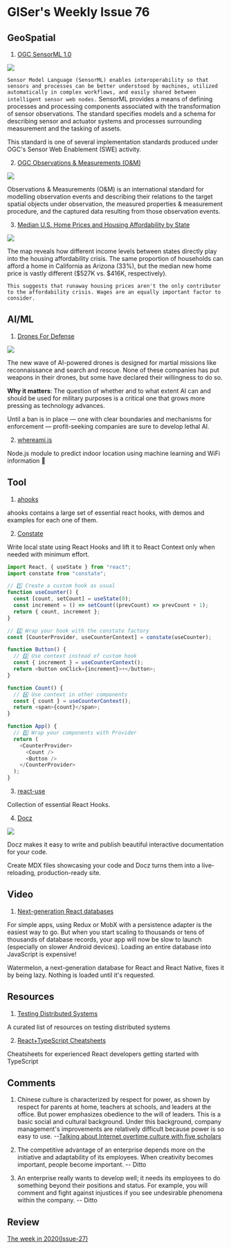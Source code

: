 # GISer's Weekly Issue 76

## GeoSpatial

1. [OGC SensorML 1.0](https://www.ogc.org/standards/sensorml)

![](https://image.slidesharecdn.com/ogcswe-161031184642/95/ogc-sensor-web-enablement-sos-20-sensorml-and-waterml-11-638.jpg?cb=1477939706)

`Sensor Model Language (SensorML) enables interoperability so that sensors and processes can be better understood by machines, utilized automatically in complex workflows, and easily shared between intelligent sensor web nodes.` SensorML provides a means of defining processes and processing components associated with the transformation of sensor observations. The standard specifies models and a schema for describing sensor and actuator systems and processes surrounding measurement and the tasking of assets.

This standard is one of several implementation standards produced under OGC's Sensor Web Enablement (SWE) activity.

2. [OGC Observations & Measurements (O&M)](https://www.ogc.org/standards/om)

![](https://52north.github.io/sensor-web-tutorial/images/om1.png)

Observations & Measurements (O&M) is an international standard for modelling observation events and describing their relations to the target spatial objects under observation, the measured properties & measurement procedure, and the captured data resulting from those observation events.

3. [Median U.S. Home Prices and Housing Affordability by State](https://howmuch.net/articles/home-affordability-in-the-US)

![](https://mcusercontent.com/ade2e597d8d15fe8000778fd6/_compresseds/6a10ffcf-7cc5-45d0-9d08-b4b972be31a9.jpg)

The map reveals how different income levels between states directly play into the housing affordability crisis. The same proportion of households can afford a home in California as Arizona (33%), but the median new home price is vastly different ($527K vs. $416K, respectively).

`This suggests that runaway housing prices aren't the only contributor to the affordability crisis. Wages are an equally important factor to consider.`

## AI/ML

1. [Drones For Defense ](https://www.deeplearning.ai/the-batch/issue-82/)

![](https://www.deeplearning.ai/wp-content/uploads/2021/03/MILITARY.gif)

The new wave of AI-powered drones is designed for martial missions like reconnaissance and search and rescue. None of these companies has put weapons in their drones, but some have declared their willingness to do so.

**Why it matters**: The question of whether and to what extent AI can and should be used for military purposes is a critical one that grows more pressing as technology advances.

Until a ban is in place — one with clear boundaries and mechanisms for enforcement — profit-seeking companies are sure to develop lethal AI.

2. [whereami.js](https://github.com/charliegerard/whereami.js)

Node.js module to predict indoor location using machine learning and WiFi information 📶

## Tool

1. [ahooks](https://github.com/alibaba/hooks)

ahooks contains a large set of essential react hooks, with demos and examples for each one of them.

2. [Constate](https://github.com/diegohaz/constate)

Write local state using React Hooks and lift it to React Context only when needed with minimum effort.

```js
import React, { useState } from "react";
import constate from "constate";

// 1️⃣ Create a custom hook as usual
function useCounter() {
  const [count, setCount] = useState(0);
  const increment = () => setCount((prevCount) => prevCount + 1);
  return { count, increment };
}

// 2️⃣ Wrap your hook with the constate factory
const [CounterProvider, useCounterContext] = constate(useCounter);

function Button() {
  // 3️⃣ Use context instead of custom hook
  const { increment } = useCounterContext();
  return <button onClick={increment}>+</button>;
}

function Count() {
  // 4️⃣ Use context in other components
  const { count } = useCounterContext();
  return <span>{count}</span>;
}

function App() {
  // 5️⃣ Wrap your components with Provider
  return (
    <CounterProvider>
      <Count />
      <Button />
    </CounterProvider>
  );
}
```

3. [react-use](https://github.com/streamich/react-use)

Collection of essential React Hooks.

4. [Docz](https://github.com/doczjs/docz/)

![](https://camo.githubusercontent.com/1519edd8f649bad5c0a7917e9d57bdaf84b5f284fe041fe13f6eca7823cdf424/68747470733a2f2f63646e2d7374642e64707263646e2e6e65742f66696c65732f6163635f3634393635312f533259434944)

Docz makes it easy to write and publish beautiful interactive documentation for your code.

Create MDX files showcasing your code and Docz turns them into a live-reloading, production-ready site.

## Video

1. [Next-generation React databases](https://www.youtube.com/watch?v=UlZ1QnFF4Cw)

For simple apps, using Redux or MobX with a persistence adapter is the easiest way to go. But when you start scaling to thousands or tens of thousands of database records, your app will now be slow to launch (especially on slower Android devices). Loading an entire database into JavaScript is expensive!

Watermelon, a next-generation database for React and React Native, fixes it by being lazy. Nothing is loaded until it's requested.

## Resources

1. [Testing Distributed Systems](https://github.com/asatarin/testing-distributed-systems)

A curated list of resources on testing distributed systems

2. [React+TypeScript Cheatsheets](https://github.com/typescript-cheatsheets/react)

Cheatsheets for experienced React developers getting started with TypeScript

## Comments

1.  Chinese culture is characterized by respect for power, as shown by respect for parents at home, teachers at schools, and leaders at the office. But power emphasizes obedience to the will of leaders. This is a basic social and cultural background. Under this background, company management's improvements are relatively difficult because power is so easy to use. --[Talking about Internet overtime culture with five scholars](https://mp.weixin.qq.com/s/4kN65Eu_mYKmC-GLig082g)

2.  The competitive advantage of an enterprise depends more on the initiative and adaptability of its employees. When creativity becomes important, people become important.
    -- Ditto

3.  An enterprise really wants to develop well; it needs its employees to do something beyond their positions and status. For example, you will comment and fight against injustices if you see undesirable phenomena within the company.
    -- Ditto

## Review

[The week in 2020(Issue-27)](https://github.com/lkcozy/weekly/blob/master/docs/2020/issue-27.md)
